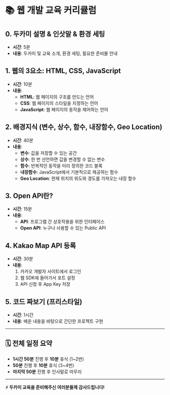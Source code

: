 # 📚 웹 개발 교육 커리큘럼

## 0. 두카미 설명 & 인삿말 & 환경 세팅
- **시간**: 5분  
- **내용**: 두카미 및 교육 소개, 환경 세팅, 필요한 준비물 안내  

## 1. 웹의 3요소: HTML, CSS, JavaScript
- **시간**: 10분  
- **내용**:  
  - **HTML**: 웹 페이지의 구조를 만드는 언어  
  - **CSS**: 웹 페이지의 스타일을 지정하는 언어  
  - **JavaScript**: 웹 페이지의 동작을 제어하는 언어  

## 2. 배경지식 (변수, 상수, 함수, 내장함수, Geo Location)
- **시간**: 40분  
- **내용**:  
  - **변수**: 값을 저장할 수 있는 공간  
  - **상수**: 한 번 선언하면 값을 변경할 수 없는 변수  
  - **함수**: 반복적인 동작을 미리 정의한 코드 블록  
  - **내장함수**: JavaScript에서 기본적으로 제공하는 함수  
  - **Geo Location**: 현재 위치의 위도와 경도를 가져오는 내장 함수  

## 3. Open API란?
- **시간**: 15분  
- **내용**:  
  - **API**: 프로그램 간 상호작용을 위한 인터페이스  
  - **Open API**: 누구나 사용할 수 있는 Public API  

## 4. Kakao Map API 등록
- **시간**: 30분  
- **내용**:  
  1. 카카오 개발자 사이트에서 로그인  
  2. 웹 SDK에 들어가서 포트 설정  
  3. API 신청 후 App Key 저장  

## 5. 코드 짜보기 (프리스타일)
- **시간**: 1시간  
- **내용**: 배운 내용을 바탕으로 간단한 프로젝트 구현  

---

## 🗓️ 전체 일정 요약
- **1시간 50분** 진행 후 **10분** 휴식 (1~2번)  
- **50분** 진행 후 **10분** 휴식 (3~4번)  
- **마지막 50분** 진행 후 인사말로 마무리  

---

**⚡ 두카미 교육을 준비해주신 여러분들께 감사드립니다!**
